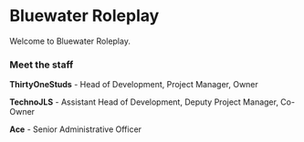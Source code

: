 # Bluewater Roleplay
Welcome to Bluewater Roleplay. 

### Meet the staff
**ThirtyOneStuds** - Head of Development, Project Manager, Owner

**TechnoJLS** - Assistant Head of Development, Deputy Project Manager, Co-Owner

**Ace** - Senior Administrative Officer
